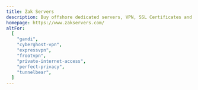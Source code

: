 ```yaml
---
title: Zak Servers
description: Buy offshore dedicated servers, VPN, SSL Certificates and Domain Names with Bitcoin.
homepage: https://www.zakservers.com/
altFor:
  [
    "gandi",
    "cyberghost-vpn",
    "expressvpn",
    "frootvpn",
    "private-internet-access",
    "perfect-privacy",
    "tunnelbear",
  ]
---
```

